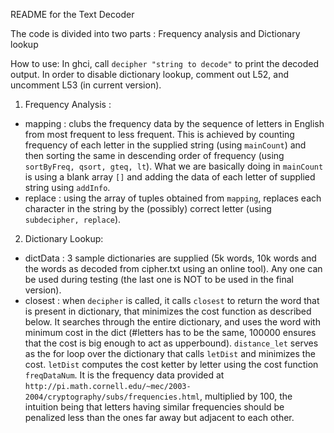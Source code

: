 README for the Text Decoder

The code is divided into two parts : Frequency analysis and Dictionary lookup

How to use: In ghci, call `decipher "string to decode"` to print the decoded output.
In order to disable dictionary lookup, comment out L52, and uncomment L53 (in current version).

1) Frequency Analysis :

* mapping : clubs the frequency data by the sequence of letters in English from most frequent to less frequent. This is achieved by counting frequency of each letter in the supplied string (using `mainCount`) and then sorting the same in descending order of frequency (using `sortByFreq, qsort, gteq, lt`).
What we are basically doing in `mainCount` is using a blank array `[]` and adding the data of each letter of supplied string using `addInfo`.
* replace : using the array of tuples obtained from `mapping`, replaces each character in the string by the (possibly) correct letter (using `subdecipher, replace`).

2) Dictionary Lookup:

* dictData : 3 sample dictionaries are supplied (5k words, 10k words and the words as decoded from cipher.txt using an online tool). Any one can be used during testing (the last one is NOT to be used in the final version).
* closest : when `decipher` is called, it calls `closest` to return the word that is present in dictionary, that minimizes the cost function as described below. It searches through the entire dictionary, and uses the word with minimum cost in the dict (#letters has to be the same, 100000 ensures that the cost is big enough to act as upperbound). `distance_let` serves as the for loop over the dictionary that calls `letDist` and minimizes the cost. `letDist` computes the cost ketter by letter using the cost function `freqDataNum`. It is the frequency data provided at `http://pi.math.cornell.edu/~mec/2003-2004/cryptography/subs/frequencies.html`, multiplied by 100, the intuition being that letters having similar frequencies should be penalized less than the ones far away but adjacent to each other.
